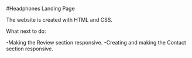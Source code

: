 #Headphones Landing Page

The website is created with HTML and CSS.

What next to do:

-Making the Review section responsive.
-Creating and making the Contact section responsive.
